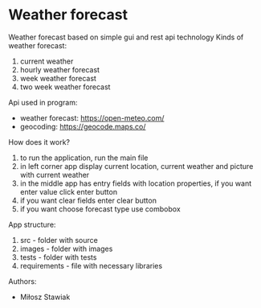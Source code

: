 # Weather forecast
 Weather forecast based on simple gui and rest api technology
 Kinds of weather forecast:
 1. current weather
 2. hourly weather forecast
 3. week weather forecast
 4. two week weather forecast
 
 Api used in program:
 - weather forecast: https://open-meteo.com/
 - geocoding: https://geocode.maps.co/

How does it work?
1. to run the application, run the main file
2. in left corner app display current location, current weather and picture with current weather
3. in the middle app has entry fields with location properties, if you want enter value click enter button
4. if you want clear fields enter clear button
5. if you want choose forecast type use combobox

App structure:
1. src - folder with source
2. images - folder with images
3. tests - folder with tests
4. requirements - file with necessary libraries

Authors:
- Miłosz Stawiak
